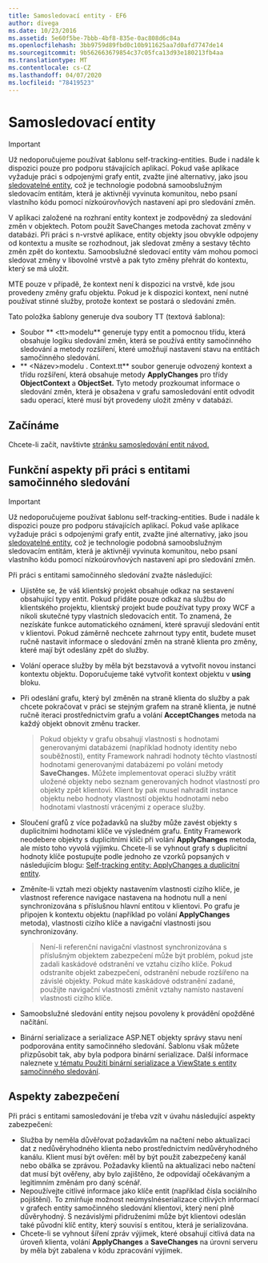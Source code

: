 ```yaml
---
title: Samosledovací entity - EF6
author: divega
ms.date: 10/23/2016
ms.assetid: 5e60f5be-7bbb-4bf8-835e-0ac808d6c84a
ms.openlocfilehash: 3bb9759d89fbd0c10b911625aa7d0afd7747de14
ms.sourcegitcommit: 9b562663679854c37c05fca13d93e180213fb4aa
ms.translationtype: MT
ms.contentlocale: cs-CZ
ms.lasthandoff: 04/07/2020
ms.locfileid: "78419523"
---
```

# <a name="self-tracking-entities"></a>Samosledovací entity

> [!IMPORTANT]
> Už nedoporučujeme používat šablonu self-tracking-entities. Bude i nadále k dispozici pouze pro podporu stávajících aplikací. Pokud vaše aplikace vyžaduje práci s odpojenými grafy entit, zvažte jiné alternativy, jako jsou [sledovatelné entity](https://trackableentities.github.io/), což je technologie podobná samoobslužným sledovacím entitám, která je aktivněji vyvinuta komunitou, nebo psaní vlastního kódu pomocí nízkoúrovňových nastavení api pro sledování změn.

V aplikaci založené na rozhraní entity kontext je zodpovědný za sledování změn v objektech. Potom použít SaveChanges metoda zachovat změny v databázi. Při práci s n-vrstvé aplikace, entity objekty jsou obvykle odpojeny od kontextu a musíte se rozhodnout, jak sledovat změny a sestavy těchto změn zpět do kontextu. Samoobslužné sledovací entity vám mohou pomoci sledovat změny v libovolné vrstvě a pak tyto změny přehrát do kontextu, který se má uložit.  

MTE pouze v případě, že kontext není k dispozici na vrstvě, kde jsou provedeny změny grafu objektu. Pokud je k dispozici kontext, není nutné používat stinné služby, protože kontext se postará o sledování změn.  

Tato položka šablony generuje dva soubory TT (textová šablona):  

- Soubor ** \<tt\>modelu** generuje typy entit a pomocnou třídu, která obsahuje logiku sledování změn, která se používá entity samočinného sledování a metody rozšíření, které umožňují nastavení stavu na entitách samočinného sledování.  
- ** \<Název\>modelu . Context.tt** soubor generuje odvozený kontext a třídu rozšíření, která obsahuje metody **ApplyChanges** pro třídy **ObjectContext** a **ObjectSet.** Tyto metody prozkoumat informace o sledování změn, která je obsažena v grafu samosledování entit odvodit sadu operací, které musí být provedeny uložit změny v databázi.  

## <a name="get-started"></a>Začínáme  

Chcete-li začít, navštivte [stránku samosledování entit návod.](walkthrough.md)  

## <a name="functional-considerations-when-working-with-self-tracking-entities"></a>Funkční aspekty při práci s entitami samočinného sledování  
> [!IMPORTANT]
> Už nedoporučujeme používat šablonu self-tracking-entities. Bude i nadále k dispozici pouze pro podporu stávajících aplikací. Pokud vaše aplikace vyžaduje práci s odpojenými grafy entit, zvažte jiné alternativy, jako jsou [sledovatelné entity](https://trackableentities.github.io/), což je technologie podobná samoobslužným sledovacím entitám, která je aktivněji vyvinuta komunitou, nebo psaní vlastního kódu pomocí nízkoúrovňových nastavení api pro sledování změn.

Při práci s entitami samočinného sledování zvažte následující:  

- Ujistěte se, že váš klientský projekt obsahuje odkaz na sestavení obsahující typy entit. Pokud přidáte pouze odkaz na službu do klientského projektu, klientský projekt bude používat typy proxy WCF a nikoli skutečné typy vlastních sledovacích entit. To znamená, že nezískáte funkce automatického oznámení, které spravují sledování entit v klientovi. Pokud záměrně nechcete zahrnout typy entit, budete muset ručně nastavit informace o sledování změn na straně klienta pro změny, které mají být odeslány zpět do služby.  
- Volání operace služby by měla být bezstavová a vytvořit novou instanci kontextu objektu. Doporučujeme také vytvořit kontext objektu v **using** bloku.  
- Při odeslání grafu, který byl změněn na straně klienta do služby a pak chcete pokračovat v práci se stejným grafem na straně klienta, je nutné ručně iteraci prostřednictvím grafu a volání **AcceptChanges** metoda na každý objekt obnovit změnu tracker.  

    > Pokud objekty v grafu obsahují vlastnosti s hodnotami generovanými databázemi (například hodnoty identity nebo souběžnosti), entity Framework nahradí hodnoty těchto vlastností hodnotami generovanými databázemi po volání metody **SaveChanges.** Můžete implementovat operaci služby vrátit uložené objekty nebo seznam generovaných hodnot vlastností pro objekty zpět klientovi. Klient by pak musel nahradit instance objektu nebo hodnoty vlastností objektu hodnotami nebo hodnotami vlastností vrácenými z operace služby.  
- Sloučení grafů z více požadavků na služby může zavést objekty s duplicitními hodnotami klíče ve výsledném grafu. Entity Framework neodebere objekty s duplicitními klíči při volání **ApplyChanges** metoda, ale místo toho vyvolá výjimku. Chcete-li se vyhnout grafy s duplicitní hodnoty klíče postupujte podle jednoho ze vzorků popsaných v následujícím blogu: [Self-tracking entity: ApplyChanges a duplicitní entity](https://go.microsoft.com/fwlink/?LinkID=205119&clcid=0x409).  
- Změníte-li vztah mezi objekty nastavením vlastnosti cizího klíče, je vlastnost reference navigace nastavena na hodnotu null a není synchronizována s příslušnou hlavní entitou v klientovi. Po grafu je připojen k kontextu objektu (například po volání **ApplyChanges** metoda), vlastnosti cizího klíče a navigační vlastnosti jsou synchronizovány.  

    > Není-li referenční navigační vlastnost synchronizována s příslušným objektem zabezpečení může být problém, pokud jste zadali kaskádové odstranění ve vztahu cizího klíče. Pokud odstraníte objekt zabezpečení, odstranění nebude rozšířeno na závislé objekty. Pokud máte kaskádové odstranění zadané, použijte navigační vlastnosti změnit vztahy namísto nastavení vlastnosti cizího klíče.  
- Samoobslužné sledování entity nejsou povoleny k provádění opožděné načítání.  
- Binární serializace a serializace ASP.NET objekty správy stavu není podporována entity samočinného sledování. Šablonu však můžete přizpůsobit tak, aby byla podpora binární serializace. Další informace naleznete [v tématu Použití binární serializace a ViewState s entity samočinného sledování](https://go.microsoft.com/fwlink/?LinkId=199208).  

## <a name="security-considerations"></a>Aspekty zabezpečení  

Při práci s entitami samosledování je třeba vzít v úvahu následující aspekty zabezpečení:  

- Služba by neměla důvěřovat požadavkům na načtení nebo aktualizaci dat z nedůvěryhodného klienta nebo prostřednictvím nedůvěryhodného kanálu. Klient musí být ověřen: měl by být použit zabezpečený kanál nebo obálka se zprávou. Požadavky klientů na aktualizaci nebo načtení dat musí být ověřeny, aby bylo zajištěno, že odpovídají očekávaným a legitimním změnám pro daný scénář.  
- Nepoužívejte citlivé informace jako klíče entit (například čísla sociálního pojištění). To zmírňuje možnost neúmyslnéserializace citlivých informací v grafech entity samočinného sledování klientovi, který není plně důvěryhodný. S nezávislými přidruženími může být klientovi odeslán také původní klíč entity, který souvisí s entitou, která je serializována.  
- Chcete-li se vyhnout šíření zpráv výjimek, které obsahují citlivá data na úroveň klienta, volání **ApplyChanges** a **SaveChanges** na úrovni serveru by měla být zabalena v kódu zpracování výjimek.  

